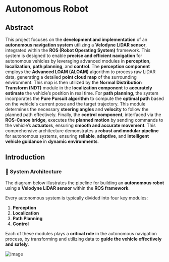 # Autonomous Robot
## Abstract
This project focuses on the **development and implementation** of an **autonomous navigation system** utilizing a **Velodyne LiDAR sensor**, integrated within the **ROS (Robot Operating System)** framework. This system is designed to enable **precise and efficient navigation** for autonomous vehicles by leveraging advanced modules in **perception**, **localization**, **path planning**, and **control**. The **perception component** employs the **Advanced LOAM (ALOAM)** algorithm to process raw LiDAR data, generating a detailed **point cloud map** of the surrounding environment. This map is then utilized by the **Normal Distribution Transform (NDT)** module in the **localization component** to **accurately estimate** the vehicle’s position in real time. For **path planning**, the system incorporates the **Pure Pursuit algorithm** to compute the **optimal path** based on the vehicle's current pose and the target trajectory. This module determines the necessary **steering angles** and **velocity** to follow the planned path effectively. Finally, the **control component**, interfaced via the **ROS-Canoe bridge**, executes the **planned motion** by sending commands to the vehicle’s **actuators**, ensuring **smooth and accurate movement**. This comprehensive architecture demonstrates a **robust and modular pipeline** for autonomous systems, ensuring **reliable**, **adaptive**, and **intelligent vehicle guidance** in **dynamic environments**.
## Introduction
### 🧭 System Architecture

The diagram below illustrates the pipeline for building an **autonomous robot** using a **Velodyne LiDAR sensor** within the **ROS framework**.

Every autonomous system is typically divided into four key modules:

1. **Perception**
2. **Localization**
3. **Path Planning**
4. **Control**

Each of these modules plays a **critical role** in the autonomous navigation process, by transforming and utilizing data to **guide the vehicle effectively and safely**.


![image](https://github.com/user-attachments/assets/fec28680-ca03-4894-9f57-2a36d6eb39d0)
